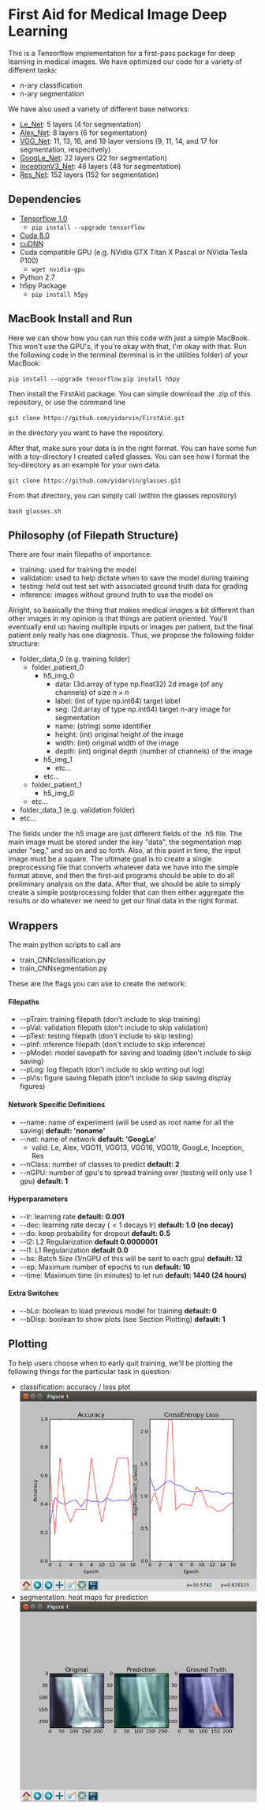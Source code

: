 # First Aid for Medical Image Deep Learning

This is a Tensorflow implementation for a first-pass package for deep learning in medical images.  We have optimized our code for a variety of different tasks:

- n-ary classification
- n-ary segmentation

We have also used a variety of different base networks:

- [Le_Net](http://yann.lecun.com/exdb/lenet/): 5 layers (4 for segmentation)
- [Alex_Net](http://papers.nips.cc/paper/4824-imagenet-classification-with-deep-convolutional-neural-networks): 8 layers (6 for segmentation)
- [VGG_Net](https://arxiv.org/abs/1409.1556): 11, 13, 16, and 19 layer versions (9, 11, 14, and 17 for segmentation, respecitvely)
- [GoogLe_Net](https://arxiv.org/abs/1409.4842): 22 layers (22 for segmentation)
- [InceptionV3_Net](https://arxiv.org/abs/1512.00567): 48 layers (48 for segmentation)
- [Res_Net](https://arxiv.org/abs/1512.03385): 152 layers (152 for segmentation)

## Dependencies

- [Tensorflow 1.0](https://www.tensorflow.org/install/)
  - `pip install --upgrade tensorflow`
- [Cuda 8.0](https://developer.nvidia.com/cuda-downloads)
- [cuDNN](https://developer.nvidia.com/cudnn)
- Cuda compatible GPU (e.g. NVidia GTX Titan X Pascal or NVidia Tesla P100)
  - `wget nvidia-gpu`
- Python 2.7
- h5py Package
  - `pip install h5py`

## MacBook Install and Run

Here we can show how you can run this code with just a simple MacBook.  This won't use the GPU's, if you're okay with that, I'm okay with that.  Run the following code in the terminal (terminal is in the utilities folder) of your MacBook:

`pip install --upgrade tensorflow`
`pip install h5py`

Then install the FirstAid package.  You can simple download the .zip of this repository, or use the command line

`git clone https://github.com/yidarvin/FirstAid.git`

in the directory you want to have the repository.

After that, make sure your data is in the right format.  You can have some fun with a toy-directory I created called glasses.  You can see how I format the toy-directory as an example for your own data.

`git clone https://github.com/yidarvin/glasses.git`

From that directory, you can simply call (within the glasses repository)

`bash glasses.sh`



## Philosophy (of Filepath Structure)

There are four main filepaths of importance:

- training: used for training the model
- validation: used to help dictate when to save the model during training
- testing: held out test set with associated ground truth data for grading
- inference: images without ground truth to use the model on

Alright, so basically the thing that makes medical images a bit different than other images in my opinion is that things are patient oriented.  You'll eventually end up having multiple inputs or images per patient, but the final patient only really has one diagnosis.  Thus, we propose the following folder structure:

- folder_data_0 (e.g. training folder)
  - folder_patient_0
    - h5_img_0
      - data: (3d.array of type np.float32) 2d image (of any channels) of size $n \times n$
      - label: (int of type np.int64) target label
      - seg: (2d.array of type np.int64) target n-ary image for segmentation
      - name: (string) some identifier
      - height: (int) original height of the image
      - width: (int) original width of the image
      - depth: (int) original depth (number of channels) of the image
    - h5_img_1
      - etc...
    - etc...
  - folder_patient_1
    - h5_img_0
  - etc...
- folder_data_1 (e.g. validation folder)
- etc...

The fields under the h5 image are just different fields of the .h5 file.  The main image must be stored under the key "data", the segmentation map under "seg," and so on and so forth.  Also, at this point in time, the input image must be a square.  The ultimate goal is to create a single preprocessing file that converts whatever data we have into the simple format above, and then the first-aid programs should be able to do all preliminary analysis on the data.  After that, we should be able to simply create a simple postprocessing folder that can then either aggregate the results or do whatever we need to get our final data in the right format.

## Wrappers

The main python scripts to call are

- train_CNNclassification.py
- train_CNNsegmentation.py

These are the flags you can use to create the network:

#### Filepaths
- --pTrain: training filepath (don't include to skip training)
- --pVal: validation filepath (don't include to skip validation)
- --pTest: testing filepath (don't include to skip testing)
- --pInf: inference filepath (don't include to skip inference)
- --pModel: model savepath for saving and loading (don't include to skip saving)
- --pLog: log filepath (don't include to skip writing out log)
- --pVis: figure saving filepath (don't include to skip saving display figures)

#### Network Specific Definitions
- --name: name of experiment (will be used as root name for all the saving) **default: 'noname'**
- --net: name of network **default: 'GoogLe'**
  - valid: Le, Alex, VGG11, VGG13, VGG16, VGG19, GoogLe, Inception, Res
- --nClass: number of classes to predict **default: 2**
- --nGPU: number of gpu's to spread training over (testing will only use 1 gpu) **default: 1**

#### Hyperparameters
- --lr: learning rate **default: 0.001**
- --dec: learning rate decay ($<1$ decays lr) **default: 1.0 (no decay)**
- --do: keep probability for dropout **default: 0.5**
- --l2: L2 Regularization **default 0.0000001**
- --l1: L1 Regularization **default 0.0**
- --bs: Batch Size (1/nGPU of this will be sent to each gpu) **default: 12**
- --ep: Maximum number of epochs to run **default: 10**
- --time: Maximum time (in minutes) to let run **default: 1440 (24 hours)**

#### Extra Switches
- --bLo: boolean to load previous model for training **default: 0**
- --bDisp: boolean to show plots (see Section Plotting) **default: 1**

## Plotting

To help users choose when to early quit training, we'll be plotting the following things for the particular task in question:

- classification: accuracy / loss plot
![](examples/accuracy.png)
- segmentation: heat maps for prediction
![](examples/segmentation.png)
